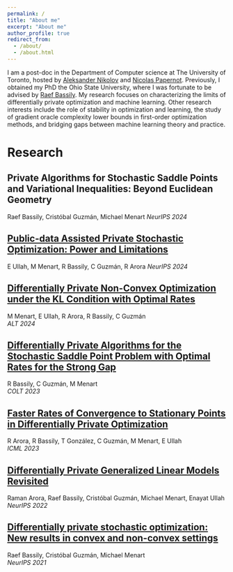 ```yaml
---
permalink: /
title: "About me"
excerpt: "About me"
author_profile: true
redirect_from: 
  - /about/
  - /about.html
---
```


I am a post-doc in the Department of Computer science at The University of Toronto, hosted by [Aleksander Nikolov](https://www.cs.toronto.edu/~anikolov/) and [Nicolas Papernot](https://www.papernot.fr/). Previously,
I obtained my PhD the Ohio State University, where I was fortunate to be advised by [Raef Bassily](https://sites.google.com/view/rbassily). My research focuses on characterizing the limits of differentially private optimization and machine learning. Other research interests include the role of stability in optimization and learning, the study of gradient oracle complexity lower bounds in first-order optimization methods, and bridging gaps between machine learning theory and practice.

Research
=====
Private Algorithms for Stochastic Saddle Points and Variational Inequalities: Beyond Euclidean Geometry
-----

Raef Bassily, Cristóbal Guzmán, Michael Menart
*NeurIPS 2024*

[Public-data Assisted Private Stochastic Optimization: Power and Limitations](https://arxiv.org/abs/2403.03856)
-----

E Ullah, M Menart, R Bassily, C Guzmán, R Arora
*NeurIPS 2024*

[Differentially Private Non-Convex Optimization under the KL Condition with Optimal Rates](https://arxiv.org/abs/2311.13447)
-----

M Menart, E Ullah, R Arora, R Bassily, C Guzmán  
*ALT 2024*

[Differentially Private Algorithms for the Stochastic Saddle Point Problem with Optimal Rates for the Strong Gap](https://arxiv.org/abs/2302.12909)
-----

R Bassily, C Guzmán, M Menart  
*COLT 2023*

[Faster Rates of Convergence to Stationary Points in Differentially Private Optimization](https://arxiv.org/pdf/2206.00846.pdf)
-----

R Arora, R Bassily, T González, C Guzmán, M Menart, E Ullah  
*ICML 2023*

[Differentially Private Generalized Linear Models Revisited](https://proceedings.neurips.cc/paper_files/paper/2022/hash/8d321ebb82b58987509b8624cbb85d65-Abstract-Conference.html)
-----

Raman Arora, Raef Bassily, Cristóbal Guzmán, Michael Menart, Enayat Ullah  
*NeurIPS 2022*

[Differentially private stochastic optimization: New results in convex and non-convex settings](https://proceedings.neurips.cc/paper/2021/file/4ddb5b8d603f88e9de689f3230234b47-Paper.pdf)
-----

Raef Bassily, Cristóbal Guzmán, Michael Menart  
*NeurIPS 2021*

